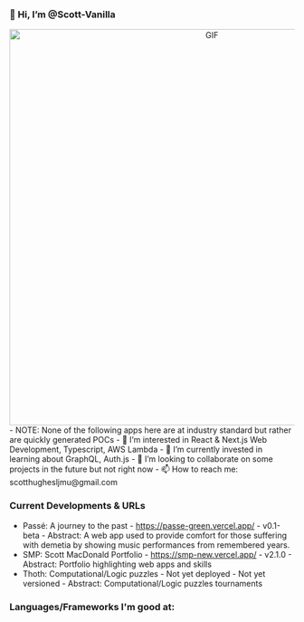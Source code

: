 ### 👋 Hi, I’m @Scott-Vanilla
<div align="center">
<img hight="300" width="700" alt="GIF" align="center" src="https://www.reddit.com/r/MemePiece/comments/15t3r68/one_piece_episode_1072_gifs/">
</div>
- NOTE: None of the following apps here are at industry standard but rather are quickly generated POCs
- 👀 I’m interested in React & Next.js Web Development, Typescript, AWS Lambda
- 🌱 I’m currently invested in learning about GraphQL, Auth.js
- 💞️ I’m looking to collaborate on some projects in the future but not right now
- 📫 How to reach me: scotthughesljmu@gmail.com

### Current Developments & URLs
- Passé: A journey to the past - https://passe-green.vercel.app/ - v0.1-beta - Abstract: A web app used to provide comfort for those suffering with demetia by showing music performances from remembered years.
- SMP: Scott MacDonald Portfolio - https://smp-new.vercel.app/ - v2.1.0 - Abstract: Portfolio highlighting web apps and skills
- Thoth: Computational/Logic puzzles - Not yet deployed - Not yet versioned - Abstract: Computational/Logic puzzles tournaments

### Languages/Frameworks I'm good at:
<!---
Scott-Vanilla/Scott-Vanilla is a ✨ special ✨ repository because its `README.md` (this file) appears on your GitHub profile.
You can click the Preview link to take a look at your changes.
--->
